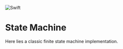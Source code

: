 ![Swift](https://github.com/georgmay/state-machine/workflows/Swift/badge.svg?branch=master)

# State Machine

Here lies a classic finite state machine implementation.
